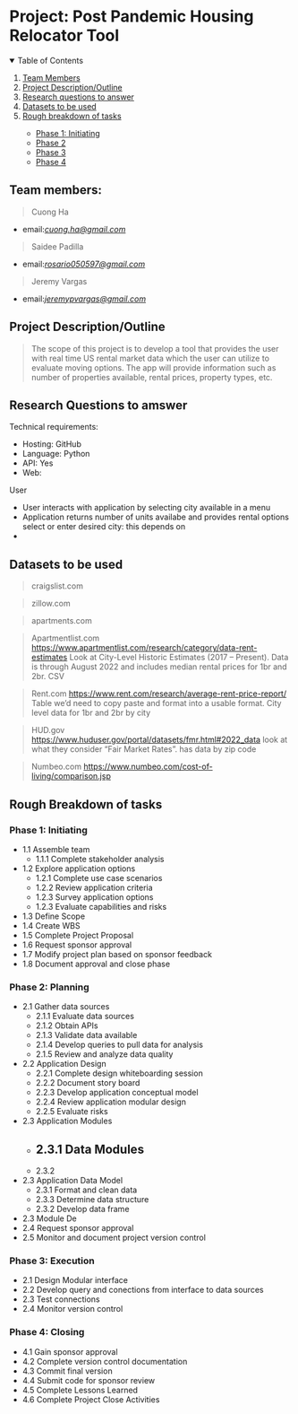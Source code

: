 # Project: **Post Pandemic Housing Relocator Tool**
<!-- TABLE OF CONTENTS -->
<details open="open">
  <summary>Table of Contents</summary>
  <ol>
    <li>
      <a href="#team_members">Team Members</a></li>
    <li><a href="#project_description/outline">Project Description/Outline</a></li>
    <li><a href="#research_questions_to_answer">Research questions to answer</a></li>
    <li><a href="#datasets_to_be_used">Datasets to be used</a></li>
    <li>
      <a href="#rough_breakdown_of_tasks">Rough breakdown of tasks</a></li>
      <ul>
        <li><a href="Phase_1:_Initiating">Phase 1: Initiating</a></li>
        <li><a href="Phase2">Phase 2</a></li>
        <li><a href="Phase3">Phase 3</a></li>
        <li><a href="Phase4">Phase 4</a></li>
      </ul>
    </li>
  </details>

<!--Team members -->
## **Team members:**
> Cuong Ha
-  email:*<cuong.ha@gmail.com>*


> Saidee Padilla
- email:*<rosario050597@gmail.com>*

> Jeremy Vargas
- email:*<jeremypvargas@gmail.com>*

<!--Project Description/Outline -->
## **Project Description/Outline**
>The scope of this project is to develop a tool that provides the user with real time US rental market data which the user can utilize to evaluate moving options. The app will provide information such as number of properties available, rental prices, property types, etc.

<!--Research questions to answer -->
## **Research Questions to amswer**
Technical requirements:
-	Hosting: GitHub
-	Language: Python
-	API: Yes
-	Web: 

User
- User interacts with application by selecting city available in a menu
- Application returns number of units availabe and provides rental options
select or enter desired city: this depends on 
- 

<!--Datasets to be used-->
## Datasets to be used
>craigslist.com

> zillow.com

> apartments.com

> Apartmentlist.com
  https://www.apartmentlist.com/research/category/data-rent-estimates
  Look at City-Level Historic Estimates (2017 – Present).  Data is through August 2022 and includes median rental prices for 1br and 2br.  CSV
 
> Rent.com
  https://www.rent.com/research/average-rent-price-report/
  Table we’d need to copy paste and format into a usable format.  City level data for 1br and 2br by city
 
> HUD.gov
  https://www.huduser.gov/portal/datasets/fmr.html#2022_data
  look at what they consider “Fair Market Rates”.  has data by zip code

> Numbeo.com
  https://www.numbeo.com/cost-of-living/comparison.jsp

<!--Rough Breakdown of tasks-->
## Rough Breakdown of tasks
<!--Phase1-->
### **Phase 1: Initiating**
- 1.1 Assemble team
  - 1.1.1 Complete stakeholder analysis
- 1.2 Explore application options
  - 1.2.1 Complete use case scenarios
  - 1.2.2 Review application criteria
  - 1.2.3 Survey application options
  - 1.2.3 Evaluate capabilities and risks
- 1.3 Define Scope
- 1.4 Create WBS
- 1.5 Complete Project Proposal
- 1.6 Request sponsor approval
- 1.7 Modify project plan based on sponsor feedback
- 1.8 Document approval and close phase

<!--Phase2-->
### **Phase 2: Planning**
- 2.1 Gather data sources
  - 2.1.1 Evaluate data sources
  - 2.1.2 Obtain APIs
  - 2.1.3 Validate data available
  - 2.1.4 Develop queries to pull data for analysis
  - 2.1.5 Review and analyze data quality
- 2.2 Application Design
  - 2.2.1 Complete design whiteboarding session
  - 2.2.2 Document story board
  - 2.2.3 Develop application conceptual model
  - 2.2.4 Review application modular design
  - 2.2.5 Evaluate risks
- 2.3 Application Modules
  - 2.3.1 Data Modules
    - 
  - 2.3.2 
- 2.3 Application Data Model
  - 2.3.1 Format and clean data
  - 2.3.3 Determine data structure
  - 2.3.2 Develop data frame
- 2.3 Module De
- 2.4 Request sponsor approval
- 2.5 Monitor and document project version control

<!--Phase3-->
### **Phase 3: Execution**
- 2.1 Design Modular interface
- 2.2 Develop query and conections from interface to data sources
- 2.3 Test connections
- 2.4 Monitor version control

<!--Phase4-->
### **Phase 4: Closing**
- 4.1 Gain sponsor approval
- 4.2 Complete version control documentation
- 4.3 Commit final version
- 4.4 Submit code for sponsor review
- 4.5 Complete Lessons Learned
- 4.6 Complete Project Close Activities







